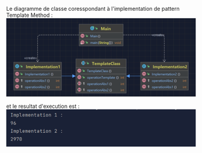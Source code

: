 Le diagramme de classe coresspondant à l'implementation de pattern Template Method :
<br/>
![Alt text](image.png)

et le resultat d'execution est : <br/>
![Alt text](image-1.png)